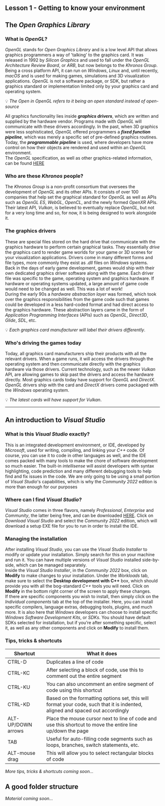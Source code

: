 ## Lesson 1 - Getting to know your environment

## The _Open Graphics Library_

### What is _OpenGL_?

_OpenGL_ stands for _Open Graphics Library_ and is a low level API that allows graphics programmers a way of 'talking' to the graphics card. It was released in 1992 by _Silicon Graphics_ and used to fall under the _OpenGL Architecture Review Board_, or _ARB_, but now belongs to the _Khronos Group_. Being a cross platform API, it can run on _Windows_, _Linux_ and, until recently, _macOS_ and is used for making games, simulations and 3D visualization applications. _OpenGL_ is not a software package, or SDK, but rather a graphics standard or implementation limited only by your graphics card and operating system. 

💡 _The Open in OpenGL refers to it being an open standard instead of open-source_

All graphics functionality lies inside _**graphics drivers**_, which are written and supplied by the hardware vendor. Programs made with _OpenGL_ will communicate with these drivers accordingly. In the past, when 3D graphics were less sophisticated, _OpenGL_ offered programmers a _**fixed function pipeline**_, which was merely a specific set of pre-defined graphics routines. Today, the _**programmable pipeline**_ is used, where developers have more control on how their objects are rendered and used within an _OpenGL_ environment. <br>
The _OpenGL_ specification, as well as other graphics-related information, can be found [HERE](https://www.opengl.org)

### Who are these _Khronos_ people?

The _Khronos Group_ is a non-profit consortium that oversees the development of _OpenGL_ and its other APIs. It consists of over 100 companies that help set the graphical standard for _OpenGL_ as well as APIs such as _OpenGL ES_, _WebGL_, _OpenCL_, and the newly formed _OpenXR_ APIs. Their latest API, _Vulkan_, is believed to eventually replace _OpenGL_, but not for a very long time and so, for now, it is being designed to work alongside it.

### The graphics drivers

These are special files stored on the hard drive that communicate with the graphics hardware to perform certain graphical tasks. They essentially _drive_ the graphics card to render game worlds for your game or 3D scenes for your visualization applications. Drivers come in many different forms and file types, more commonly they exist as _.dll_ files on _Windows_ systems. <br>
Back in the days of early game development, games would ship with their own dedicated graphics driver software along with the game. Each driver file was specific to the game, operating system and graphics hardware. If hardware or operating systems updated, a large amount of game code would need to be changed as well. This was a lot of work! <br>
During the early 90s a _hardware abstraction layer_ was formed, which took over the graphics responsibilities from the game code such that games could be developed in a less hard-coded format and had direct access to the graphics hardware. These abstraction layers came in the form of _Application Programming Interfaces_ (APIs) such as _OpenGL_, _Direct3D_, _Glide_, _SDL_, etc.

💡 _Each graphics card manufacturer will label their drivers differently_.

### Who's driving the games today

Today, all graphics card manufacturers ship their products with all the relevant drivers. When a game runs, it will access the drivers through the operating system and then communicate directly with the graphics hardware via those drivers. Current technology, such as the newer _Vulkan_ API, are allowing games to skip past the drivers and access the hardware directly. Most graphics cards today have support for _OpenGL_ and _DirectX_. _OpenGL_ drivers ship with the card and _DirectX_ drivers come packaged with the _Windows_ operating system.

💡 _The latest cards will have support for Vulkan_.



<hr>

## An introduction to _Visual Studio_

### What is this _Visual Studio_ exactly?

This is an integrated development environment, or IDE, developed by _Microsoft_, used for writing, compiling, and linking your _C++_ code. Of course, you can use it to code in other languages as well, and the IDE comes packed with many tools to make the chore of software development so much easier. The built-in _intellisense_ will assist developers with syntax highlighting, code prediction and many different debugging tools to help find and fix issues in the code. We are only going to be using a small portion of _Visual Studio_'s capabilities, which is why the _Community 2022_ edition is more than enough for our purposes

### Where can I find _Visual Studio_?

_Visual Studio_ comes in three flavors, namely _Professional_, _Enterprise_ and _Community_, the latter being free, and can be downloaded [HERE](
https://www.visualstudio.com). Click on _Download Visual Studio_ and select the _Community 2022_ edition, which will download a setup EXE file for you to run in order to install the IDE.

### Managing the installation

After installing _Visual Studio_, you can use the _Visual Studio Installer_ to modify or update your installation. Simply search for this on your machine and run it. You can have multiple versions of _Visual Studio_ installed side-by-side, which can be managed separately. <br>
Inside the _Visual Studio Installer_, in the _Community 2022_ box, click on **Modify** to make changes to your installation. Under the _Workloads_ tab, make sure to select the **Desktop development with C++** box, which should provide you with all the bog-standard _C++_ tools you will need. Click on **Modify** in the bottom right corner of the screen to apply these changes. <br>
If there are specific components you wish to install, then simply click on the _Individual components_ tab at the top of the installer. Here, you can install specific compilers, language extras, debugging tools, plugins, and much more. It is also here that _Windows_ developers can choose to install specific _Windows Software Development Kits_, or _SDKs_. You should have default SDKs selected for installation, but if you’re after something specific, select it, as well as any other components and click on **Modify** to install them.

### Tips, tricks & shortcuts

| Shortcut  | What it does |
| ------------- | ------------- |
| CTRL-D | Duplicates a line of code |
| CTRL-KC | After selecting a block of code, use this to comment out the entire segment |
| CTRL-KU | You can also uncomment an entire segment of code using this shortcut |
| CTRL-KD | Based on the formatting options set, this will format your code, such that it is indented, aligned and spaced out accordingly |
| ALT-UP/DOWN arrows | Place the mouse cursor next to line of code and use this shortcut to move the entire line up/down the page |
| TAB | Useful for auto-filling code segments such as loops, branches, switch statements, etc. |
| ALT-mouse drag | This will allow you to select rectangular blocks of code |

_More tips, tricks & shortcuts coming soon..._

## A good folder structure

_Material coming soon..._

